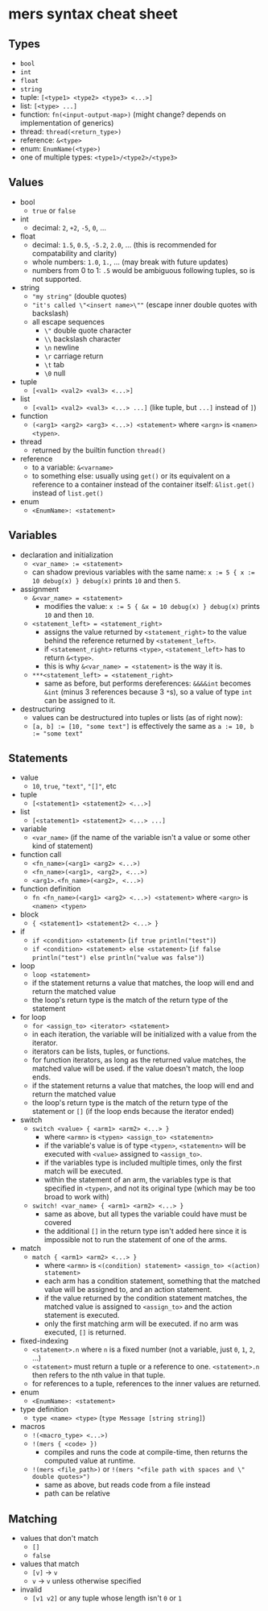 # mers syntax cheat sheet

## Types

- `bool`
- `int`
- `float`
- `string`
- tuple: `[<type1> <type2> <type3> <...>]`
- list: `[<type> ...]`
- function: `fn(<input-output-map>)` (might change? depends on implementation of generics)
- thread: `thread(<return_type>)`
- reference: `&<type>`
- enum: `EnumName(<type>)`
- one of multiple types: `<type1>/<type2>/<type3>`

## Values

- bool
  + `true` or `false`
- int
  + decimal: `2`, `+2`, `-5`, `0`, ...
- float
  + decimal: `1.5`, `0.5`, `-5.2`, `2.0`, ... (this is recommended for compatability and clarity)
  + whole numbers: `1.0`, `1.`, ... (may break with future updates)
  + numbers from 0 to 1: `.5` would be ambiguous following tuples, so is not supported.
- string
  + `"my string"` (double quotes)
  + `"it's called \"<insert name>\""` (escape inner double quotes with backslash)
  + all escape sequences
    * `\"` double quote character
    * `\\` backslash character
    * `\n` newline
    * `\r` carriage return
    * `\t` tab
    * `\0` null
- tuple
  + `[<val1> <val2> <val3> <...>]`
- list
  + `[<val1> <val2> <val3> <...> ...]` (like tuple, but `...]` instead of `]`)
- function
  + `(<arg1> <arg2> <arg3> <...>) <statement>` where `<argn>` is `<namen> <typen>`.
- thread
  + returned by the builtin function `thread()`
- reference
  + to a variable: `&<varname>`
  + to something else: usually using `get()` or its equivalent on a reference to a container instead of the container itself: `&list.get()` instead of `list.get()`
- enum
  + `<EnumName>: <statement>`

## Variables

- declaration and initialization
  + `<var_name> := <statement>`
  + can shadow previous variables with the same name: `x := 5 { x := 10 debug(x) } debug(x)` prints `10` and then `5`.
- assignment
  + `&<var_name> = <statement>`
    * modifies the value: `x := 5 { &x = 10 debug(x) } debug(x)` prints `10` and then `10`.
  + `<statement_left> = <statement_right>`
    * assigns the value returned by `<statement_right>` to the value behind the reference returned by `<statement_left>`.
    * if `<statement_right>` returns `<type>`, `<statement_left>` has to return `&<type>`.
    * this is why `&<var_name> = <statement>` is the way it is.
  + `***<statement_left> = <statement_right>`
    * same as before, but performs dereferences: `&&&&int` becomes `&int` (minus 3 references because 3 `*`s), so a value of type `int` can be assigned to it.
- destructuring
  + values can be destructured into tuples or lists (as of right now):
  + `[a, b] := [10, "some text"]` is effectively the same as `a := 10, b := "some text"`

## Statements

- value
  + `10`, `true`, `"text"`, `"[]"`, etc
- tuple
  + `[<statement1> <statement2> <...>]`
- list
  + `[<statement1> <statement2> <...> ...]`
- variable
  + `<var_name>` (if the name of the variable isn't a value or some other kind of statement)
- function call
  + `<fn_name>(<arg1> <arg2> <...>)`
  + `<fn_name>(<arg1>, <arg2>, <...>)`
  + `<arg1>.<fn_name>(<arg2>, <...>)`
- function definition
  + `fn <fn_name>(<arg1> <arg2> <...>) <statement>` where `<argn>` is `<namen> <typen>`
- block
  + `{ <statement1> <statement2> <...> }`
- if
  + `if <condition> <statement>` (`if true println("test")`)
  + `if <condition> <statement> else <statement>` (`if false println("test") else println("value was false")`)
- loop
  + `loop <statement>`
  + if the statement returns a value that matches, the loop will end and return the matched value
  + the loop's return type is the match of the return type of the statement
- for loop
  + `for <assign_to> <iterator> <statement>`
  + in each iteration, the variable will be initialized with a value from the iterator.
  + iterators can be lists, tuples, or functions.
  + for function iterators, as long as the returned value matches, the matched value will be used. if the value doesn't match, the loop ends.
  + if the statement returns a value that matches, the loop will end and return the matched value
  + the loop's return type is the match of the return type of the statement or `[]` (if the loop ends because the iterator ended)
- switch
  + `switch <value> { <arm1> <arm2> <...> }`
    * where `<armn>` is `<typen> <assign_to> <statementn>`
    * if the variable's value is of type `<typen>`, `<statementn>` will be executed with `<value>` assigned to `<assign_to>`.
    * if the variables type is included multiple times, only the first match will be executed.
    * within the statement of an arm, the variables type is that specified in `<typen>`, and not its original type (which may be too broad to work with)
  + `switch! <var_name> { <arm1> <arm2> <...> }`
    * same as above, but all types the variable could have must be covered
    * the additional `[]` in the return type isn't added here since it is impossible not to run the statement of one of the arms.
- match
  + `match { <arm1> <arm2> <...> }`
    * where `<armn>` is `<(condition) statement> <assign_to> <(action) statement>`
    * each arm has a condition statement, something that the matched value will be assigned to, and an action statement.
    * if the value returned by the condition statement matches, the matched value is assigned to `<assign_to>` and the action statement is executed.
    * only the first matching arm will be executed. if no arm was executed, `[]` is returned.
- fixed-indexing
  + `<statement>.n` where `n` is a fixed number (not a variable, just `0`, `1`, `2`, ...)
  + `<statement>` must return a tuple or a reference to one. `<statement>.n` then refers to the nth value in that tuple.
  + for references to a tuple, references to the inner values are returned.
- enum
  + `<EnumName>: <statement>`
- type definition
  + `type <name> <type>` (`type Message [string string]`)
- macros
  + `!(<macro_type> <...>)`
  + `!(mers { <code> })`
    * compiles and runs the code at compile-time, then returns the computed value at runtime.
  + `!(mers <file_path>)` or `!(mers "<file path with spaces and \" double quotes>")`
    * same as above, but reads code from a file instead
    * path can be relative

## Matching

- values that don't match
  + `[]`
  + `false`
- values that match
  + `[v]` -> `v`
  + `v` -> `v` unless otherwise specified
- invalid
  + `[v1 v2]` or any tuple whose length isn't `0` or `1`
